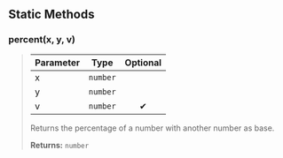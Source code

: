 ## Static Methods
### percent(x, y, v)
>| Parameter | Type | Optional |
>|-|-|:-:|
>| x | `number` |  |
>| y | `number` |  |
>| v | `number` | ✔ |
>
>Returns the percentage of a number with another number as base.
>
>**Returns:** `number`
